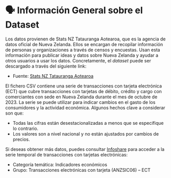 # 🗣️ Información General sobre el Dataset

Los datos provienen de Stats NZ Tatauranga Aotearoa, que es la agencia de datos oficial de Nueva Zelanda. Ellos se encargan de recopilar información de personas y 
organizaciones a través de censos y encuestas. Usan esta información para publicar ideas y datos sobre Nueva Zelanda y ayudar a otros usuarios a usar los datos. 
Concretamente, el _dataset_ puede ser descargado a través del siguiente link:

* Fuente: [Stats NZ Tatauranga Aotearoa](https://www.stats.govt.nz/assets/Uploads/Electronic-card-transactions/Electronic-card-transactions-October-2023/Download-data/electronic-card-transactions-october-2023.zip)

El fichero CSV contiene una serie de transacciones con tarjeta electrónica (ECT) que cubre transacciones con tarjetas de débito, crédito y cargo con comerciantes con 
sede en Nueva Zelanda durante el mes de octubre de 2023. La serie se puede utilizar para indicar cambios en el gasto de los consumidores y la actividad económica. Algunos 
hechos clave a considerar son que: 

* Todas las cifras están desestacionalizadas a menos que se especifique lo contrario.
* Los valores son a nivel nacional y no están ajustados por cambios de precios.

Si deseas obtener más datos, puedes consultar [Infoshare](https://infoshare.stats.govt.nz/?_ga=2.104890563.1701253927.1717516307-218836264.1717516307) para acceder a 
la serie temporal de transacciones con tarjetas electrónicas:

* Categoría temática: Indicadores económicos 
* Grupo: Transacciones electrónicas con tarjeta (ANZSIC06) – ECT
